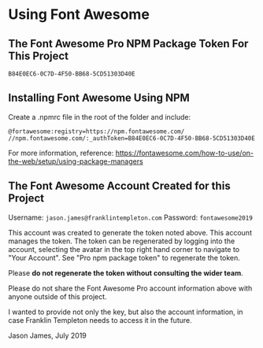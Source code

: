# Using Font Awesome

## The Font Awesome Pro NPM Package Token For This Project

`B84E0EC6-0C7D-4F50-BB68-5CD51303D40E`

## Installing Font Awesome Using NPM

Create a .npmrc file in the root of the folder and include:

`@fortawesome:registry=https://npm.fontawesome.com/
//npm.fontawesome.com/:_authToken=B84E0EC6-0C7D-4F50-BB68-5CD51303D40E`

For more information, reference: https://fontawesome.com/how-to-use/on-the-web/setup/using-package-managers

## The Font Awesome Account Created for this Project

Username: `jason.james@franklintempleton.com`
Password: `fontawesome2019`

This account was created to generate the token noted above.  This account manages the token.  The token can be regenerated by logging into the account, selecting the avatar in the top right hand corner to navigate to "Your Account".  See "Pro npm package token" to regenerate the token.

Please **do not regenerate the token without consulting the wider team**.

Please do not share the Font Awesome Pro account information above with anyone outside of this project.  

I wanted to provide not only the key, but also the account information, in case Franklin Templeton needs to access it in the future.

Jason James, July 2019
